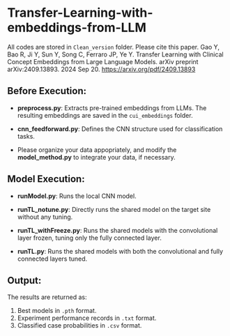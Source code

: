 # Transfer-Learning-with-embeddings-from-LLM

All codes are stored in `Clean_version` folder. Please cite this paper. Gao Y, Bao R, Ji Y, Sun Y, Song C, Ferraro JP, Ye Y. Transfer Learning with Clinical Concept Embeddings from Large Language Models. arXiv preprint arXiv:2409.13893. 2024 Sep 20. https://arxiv.org/pdf/2409.13893 

## Before Execution:

- **preprocess.py**: Extracts pre-trained embeddings from LLMs. The resulting embeddings are saved in the `cui_embeddings` folder.

- **cnn_feedforward.py**: Defines the CNN structure used for classification tasks.

- Please organize your data appopriately, and modify the **model_method.py** to integrate your data, if necessary.

## Model Execution:

- **runModel.py**: Runs the local CNN model.

- **runTL_notune.py**: Directly runs the shared model on the target site without any tuning.

- **runTL_withFreeze.py**: Runs the shared models with the convolutional layer frozen, tuning only the fully connected layer.

- **runTL.py**: Runs the shared models with both the convolutional and fully connected layers tuned.

## Output:

The results are returned as:
1. Best models in `.pth` format.
2. Experiment performance records in `.txt` format.
3. Classified case probabilities in `.csv` format.
